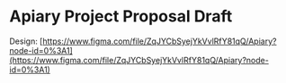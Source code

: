 # Apiary Project Proposal Draft

Design: [https://www.figma.com/file/ZqJYCbSyejYkVvlRfY81qQ/Apiary?node-id=0%3A1](https://www.figma.com/file/ZqJYCbSyejYkVvlRfY81qQ/Apiary?node-id=0%3A1)



